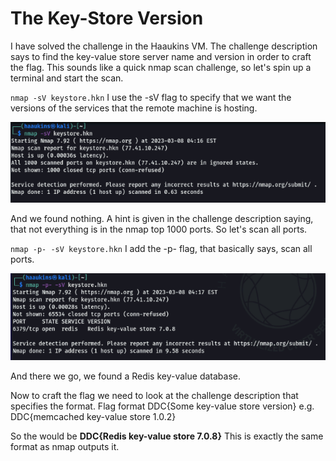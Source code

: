 # The Key-Store Version

I have solved the challenge in the Haaukins VM. The challenge description says to find the key-value store server name and version in order to craft the flag. This sounds like a quick nmap scan challenge, so let's spin up a terminal and start the scan.

`nmap -sV keystore.hkn`
I use the -sV flag to specify that we want the versions of the services that the remote machine is hosting.

![Step 1](./images/1_step.PNG)

And we found nothing. A hint is given in the challenge description saying, that not everything is in the nmap top 1000 ports. So let's scan all ports.

`nmap -p- -sV keystore.hkn`
I add the -p- flag, that basically says, scan all ports.

![Step 2](./images/2_step.PNG)

And there we go, we found a Redis key-value database.

Now to craft the flag we need to look at the challenge description that specifies the format.
Flag format DDC{Some key-value store version} e.g. DDC{memcached key-value store 1.0.2}

So the would be **DDC{Redis key-value store 7.0.8}**
This is exactly the same format as nmap outputs it.
